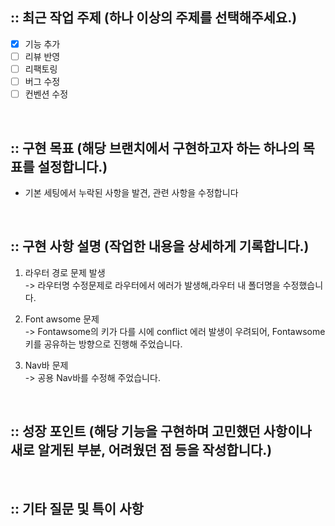 ## :: 최근 작업 주제 (하나 이상의 주제를 선택해주세요.)

- [x] 기능 추가
- [ ] 리뷰 반영
- [ ] 리팩토링
- [ ] 버그 수정
- [ ] 컨벤션 수정

<br />

## :: 구현 목표 (해당 브랜치에서 구현하고자 하는 하나의 목표를 설정합니다.)

- 기본 세팅에서 누락된 사항을 발견, 관련 사항을 수정합니다

<br />

## :: 구현 사항 설명 (작업한 내용을 상세하게 기록합니다.)

1. 라우터 경로 문제 발생  
   -> 라우터명 수정문제로 라우터에서 에러가 발생해,라우터 내 폴더명을 수정했습니다.

2. Font awsome 문제  
   -> Fontawsome의 키가 다를 시에 conflict 에러 발생이 우려되어, Fontawsome키를 공유하는 방향으로 진행해 주었습니다.
3. Nav바 문제  
   -> 공용 Nav바를 수정해 주었습니다.

<br />

## :: 성장 포인트 (해당 기능을 구현하며 고민했던 사항이나 새로 알게된 부분, 어려웠던 점 등을 작성합니다.)

<br />

## :: 기타 질문 및 특이 사항
